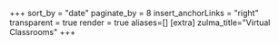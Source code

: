 +++
sort_by = "date"
paginate_by = 8
insert_anchorLinks = "right"
transparent = true
render = true
aliases=[]
[extra]
zulma_title="Virtual Classrooms"
+++
